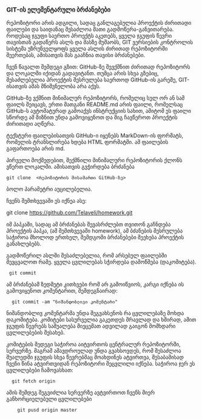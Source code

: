 ### GIT-ის ელემენტარული ბრძანებები

რეპოზიტორი არის ადგილი, სადაც განლაგებულია პროექტის ძირითადი ფაილები და საიდანაც შესაძლოა მათი გადმოწერა-განვითარება. როდესაც ჯგუფი საერთო პროექტს აკეთებს, ყველა ჯგუფის წევრი თავისთან გადაწერს ასლს და მასზე მუშაობს, GIT ვერსიების კონტროლის სისტემა უზრუნველყოფს ყველა ასლის ძირითად რეპოზიტორში შეერთებას, ამისათვის მას გააჩნია თავისი ბრძანებები.

ჩვენ წავალთ შემდეგი გზით: GitHub-ზე შევქმნით ძირითად რეპოზიტორს და ლოკალში იქიდან გადავიტანთ. თუმცა არის სხვა გზებიც, შესაძლებელია პროექტის შესრულება საერთოდ GitHub-ის გარეშე, GIT-ისათვის ამას მნიშვნელობა არა აქვს.

GitHub-ზე ვქმნით მინიმალურ რეპოზიტორს, რომელიც სულ ორ ან სამ ფაილს შეიცავს, ერთი მათგანი README.md არის ფაილი, რომელსაც GitHub-ს ავტომატურად გამოაქვს ინსტრუქციის სახით, ამიტომ ეს ფაილი სწორდე ამ მიზნით უნდა გამოვიყენოთ და შიგ ჩავწეროთ პროექტის ძირითადი აღწერა.

ტექსტური ფაილებისათვის GitHub-ი იყენებს MarkDown-ის ფორმატს, რომელის ტრანსლირება ხდება HTML ფორმატში. ამ ფაილების გაფართოება არის md.

პირველი მოქმედებით, შექმნილი მინიმალური რეპოზიტორის ქლონს ვწერთ ლოკალში. ამისათვის გვჭირდება ბრძანება

    git clone  <რეპოზიტორის მისამართი GitHub-ზე>

ბოლო პარამეტრი აუცილებელია.

ჩვენს შემთხვევაში ეს იქნეა ასე:

git clone https://github.com/Telaveli/homework.git

იმ პაპკაში, სადაც ამ ბრძანებას შევასრძლებთ თვითონ გაჩნდება პროექტის პაპკა, (ამ შემთხვევაში homework), ამ ბძანების შესრულება საჭიროა მხოლოდ ერთხელ, შემდგომი ბრძანებები შეეხება პროექტის განახლებებს.

გადმოწერილ ასლში შესაძლებელია, რომ არსებულ ფაილებში შევცვალოთ რამე. ყველა ცვლილებას სჭირდება დამოწმება (დაკომიტება).

     git commit

ამ ბრძანებამ ზედმეტი კითხვები რომ არ გამოიწვიოს, კარგი იქნება ის გამოვიყენოთ კომენტარით, შემდეგნაირად:

      git commit -am "ნიშანდობლივი კომენტარი"

ნიშანდობლივ კომენტარმა უნდა შეგვახსენოს რა ცვლილებაზე მოხდა დაკომიტება. კომიტები სასურველია გაკეთდეს მრავლად და ხშირად, ამით ჯგუფის წევრებს საშუალება მიეცემათ ადვილად გაიგონ მომხდარი ცვლილებების შესახებ.

კომიტების შედეგი საჭიროა აიტვირთოს ცენტრალურ რეპოზიტორში, სერვერზე. მაგრამ ამავდროულად უნდა გვახსოვდეს, რომ შესაძლოა შუალედში ჯგუფის სხვა წევრებმაც მოახდინეს ატვირთვა, შესაბამისად ჩვენი წინა ატვირთვიდან რეპოზიტორი შეცვლილი იქნება. საჭიროა ჯერ ეს ცვლილებები ჩამოვასხათ:

      git fetch origin

ამის შემდეგ შეგვიძლია სერვერზე ავტვირთოთ ჩვენს მიერ განხორციელებული ცვლილებები

        git pusd origin master

        
